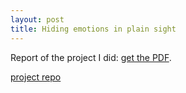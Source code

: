 ```yaml
---
layout: post
title: Hiding emotions in plain sight
---
```


Report of the project I did: 
[get the PDF](/files/hide_emotions.pdf).

[project repo](https://github.com/sleekEagle/hide_emotion)
















